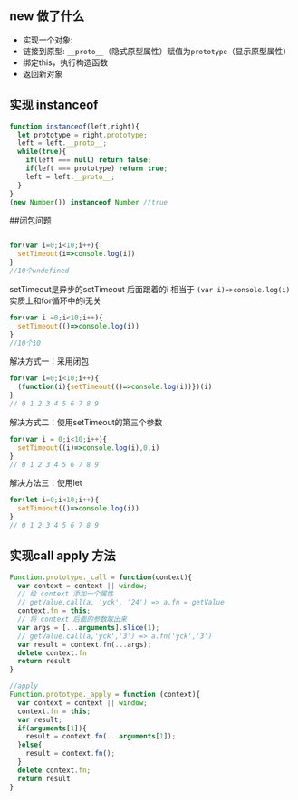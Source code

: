 ## new 做了什么
* 实现一个对象:
* 链接到原型: `__proto__`（隐式原型属性）赋值为`prototype`（显示原型属性）
* 绑定this，执行构造函数
* 返回新对象

## 实现 instanceof
```javascript
function instanceof(left,right){
  let prototype = right.prototype;
  left = left.__proto__;
  while(true){
    if(left === null) return false;
    if(left === prototype) return true;
    left = left.__proto__;
  }
}
(new Number()) instanceof Number //true
```
##闭包问题
```javascript

for(var i=0;i<10;i++){
  setTimeout(i=>console.log(i))
}
//10个undefined
```
setTimeout是异步的setTimeout 后面跟着的i 相当于 `(var i)=>console.log(i) `实质上和for循环中的i无关
```javascript
for(var i =0;i<10;i++){
  setTimeout(()=>console.log(i))
}
//10个10
```
解决方式一：采用闭包
```javascript
for(var i=0;i<10;i++){
  (function(i){setTimeout(()=>console.log(i))})(i)
}
// 0 1 2 3 4 5 6 7 8 9
```
解决方式二：使用setTimeout的第三个参数
```javascript
for(var i = 0;i<10;i++){
  setTimeout((i)=>console.log(i),0,i)
}
// 0 1 2 3 4 5 6 7 8 9
```
解决方法三：使用let
```javascript
for(let i=0;i<10;i++){
  setTimeout(()=>console.log(i))
}
// 0 1 2 3 4 5 6 7 8 9
```
## 实现call apply 方法
```javascript
Function.prototype._call = function(context){
  var context = context || window;
  // 给 context 添加一个属性
  // getValue.call(a, 'yck', '24') => a.fn = getValue
  context.fn = this;
  // 将 context 后面的参数取出来
  var args = [...arguments].slice(1);
  // getValue.call(a,'yck','3') => a.fn('yck','3')
  var result = context.fn(...args);
  delete context.fn
  return result
}

//apply
Function.prototype._apply = function (context){
  var context = context || window;
  context.fn = this;
  var result;
  if(arguments[1]){
    result = context.fn(...arguments[1]);
  }else{
    result = context.fn();
  }
  delete context.fn;
  return result
}
```

